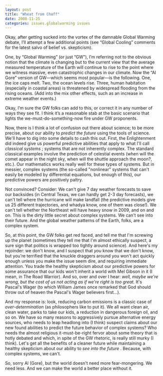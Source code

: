 ```yaml
---
layout: post
title: "Wheat from Chaff"
date: 2008-11-25
categories: issues.globalwarming issues
---
```


Okay, after getting sucked into the vortex of the damnable Global Warming
debate, I’ll attempt a few additional points (see “Global Cooling” comments for
the latest salvo of belief vs. skepticism).

One, by “Global Warming” (or just “GW”), I’m referring not to the obvious notion
that the climate is changing but to the current view that the average measured
temperature of the Earth will continue to rise to the point where we witness
massive, even catastrophic changes in our climate. Now the “Al Gore” version of
GW—which seems most popular—is the following. One, the ice caps melt. Two, the
ocean levels rise. Three, human habitation (especially in coastal areas) is
threatened by widespread flooding from the rising oceans. (Add into the mix
other effects, such as an increase in extreme weather events.)

Okay, I’m sure the GW folks can add to this, or correct it in any number of ways
they see fit. I think it’s a reasonable stab at the basic scenario that lights
the we-must-do-something-now fire under GW proponents.

Now, there is I think a lot of confusion out there about science; to be more
precise, about our ability to _predict the future_ using the tools of science. 
We'll have to dig into some details to cash this out. First, the Enlightenment
did indeed give us powerful predictive abilities that apply to what I'll call 
_classical systems_ ; systems that are not inherently complex. The standard
classical examples involve the prediction of celestial events (when will the
comet appear in the night sky, when will the shuttle approach the moon?, etc.).
Our mathematics works really well for these types of systems. But in messier,
complex systems (the so-called "nonlinear" systems that can't easily be modeled
by differential equations, but enough of this), our predictive powers are
positively paltry. 

Not convinced? Consider: We can't give 7 day weather forecasts to save our
backsides (in Central Texas, we can hardly get 2-3 day forecasts), we can't tell
where the hurricane will make landfall (the predictive models give us 25
different trajectories, and whadya know, one of them was close!). We can't tell
whether the Northeast will have heavy snow in 2009, and on and on. This is the
dirty little secret about complex systems. We can't see into their future. And
the global weather patterns of the Earth, folks, are a complex system. 

So, at this point, the GW folks get red faced, and tell me that I'm screwing up
the planet (sometimes they tell me that I'm almost ethically suspect, a sure
sign that politics is wrapped too tightly around science). And here's my
rejoinder: we don't know, and I suspect that _you_ know that we don't know,
but you're terrified that the knuckle draggers around you won't act quickly
enough unless you make the issue seem dire, and requiring immediate attention. 
You trade the healthy skepticism about our predictive powers for some assurance
that our kids won't inherit a world with Mel Gibson in it (I mean, in The Road
Warrior). And so, over and over I hear: _well, maybe we're wrong, but the
cost of us not acting as if we're right is too great._ It's Pascal's Wager (to
which William James once remarked that God should throw out of heaven the
Pascal's Wager believers first...).

And my response is: look, reducing carbon emissions is a classic case of 
_over-determination_ (as philosophers like to put it). We all want clean air,
clean water, parks to take our kids, a reduction in dangerous foreign oil, and
so on. We have so many reasons to aggressively pursue alternative energy
sources, who needs to leap headlong into (I think) suspect claims about our new
found abilities to predict the future behavior of complex systems? Who needs
the almost religious it-must-be-right fervor about some theory that is hotly
debated and which, in spite of the GW rhetoric, is really still murky (I think).
 Let's get all the benefits of a cleaner future while maintaining a healthy
skepticism about our ability to _see into the future_ . Because, with complex
systems, we can't. 

So, sorry Al (Gore), but the world doesn't need more fear-mongering. We need
less. And we can make the world a better place without
it.